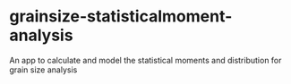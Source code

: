 # grainsize-statisticalmoment-analysis
An app to calculate and model the statistical moments and distribution for grain size analysis
